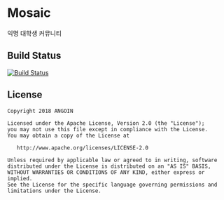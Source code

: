 # Mosaic
익명 대학생 커뮤니티

## Build Status
[![Build Status](https://app.bitrise.io/app/8b7e7ca7d86f9789/status.svg?token=OSYXjwMGVefTUdGXGdH1YQ)](https://app.bitrise.io/app/8b7e7ca7d86f9789)

License
-------

    Copyright 2018 ANGOIN
    
    Licensed under the Apache License, Version 2.0 (the "License");
    you may not use this file except in compliance with the License.
    You may obtain a copy of the License at
    
       http://www.apache.org/licenses/LICENSE-2.0
    
    Unless required by applicable law or agreed to in writing, software
    distributed under the License is distributed on an "AS IS" BASIS,
    WITHOUT WARRANTIES OR CONDITIONS OF ANY KIND, either express or implied.
    See the License for the specific language governing permissions and
    limitations under the License.

